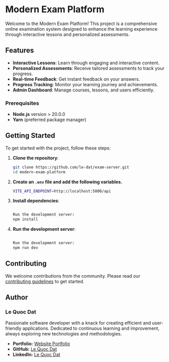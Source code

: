 # Modern Exam Platform

Welcome to the Modern Exam Platform! This project is a comprehensive online examination system designed to enhance the learning experience through interactive lessons and personalized assessments.

## Features

- **Interactive Lessons**: Learn through engaging and interactive content.
- **Personalized Assessments**: Receive tailored assessments to track your progress.
- **Real-time Feedback**: Get instant feedback on your answers.
- **Progress Tracking**: Monitor your learning journey and achievements.
- **Admin Dashboard**: Manage courses, lessons, and users efficiently.

### Prerequisites

- **Node.js** version > 20.0.0
- **Yarn** (preferred package manager)

## Getting Started

To get started with the project, follow these steps:

1. **Clone the repository**:

   ```sh
   git clone https://github.com/le-dat/exam-server.git
   cd modern-exam-platform
   ```

2. **Create an `.env` file and add the following variables.**

   ```sh
   VITE_API_ENDPOINT=http://localhost:5000/api
   ```

3. **Install dependencies**:

   ```sh

   Run the development server:
   npm install
   ```

4. **Run the development server**:

   ```sh

   Run the development server:
   npm run dev
   ```

## Contributing

We welcome contributions from the community. Please read our [contributing guidelines](CONTRIBUTING.md) to get started.

## Author

### Le Quoc Dat

Passionate software developer with a knack for creating efficient and user-friendly applications. Dedicated to continuous learning and improvement, always exploring new technologies and methodologies.

- **Portfolio:** [Website Portfolio](https://ledat-portfolio.vercel.app/)
- **GitHub:** [Le Quoc Dat](https://github.com/le-dat)
- **LinkedIn:** [Le Quoc Dat](https://www.linkedin.com/in/le-quoc-dat)
